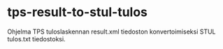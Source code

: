 # tps-result-to-stul-tulos
Ohjelma TPS tuloslaskennan result.xml tiedoston konvertoimiseksi STUL tulos.txt tiedostoksi.
